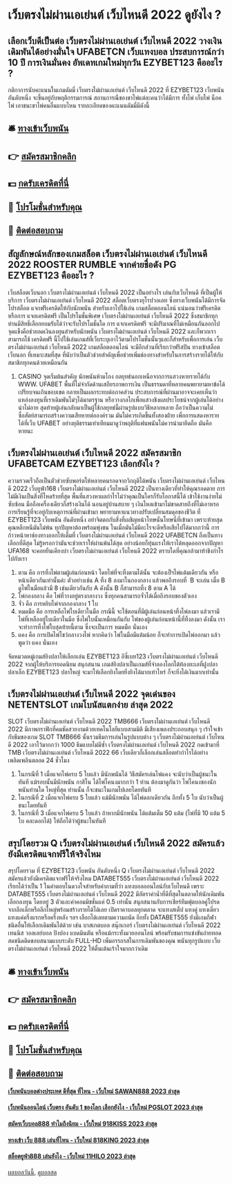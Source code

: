 # เว็บตรงไม่ผ่านเอเย่นต์ เว็บไหนดี 2022 ดูยังไง ?
## เลือกเว็บดีเป็นต่อ เว็บตรงไม่ผ่านเอเย่นต์ เว็บไหนดี 2022 วางเงินเดิมพันได้อย่างมั่นใจ UFABETCN เว็บแทงบอล ประสบการณ์กว่า 10 ปี การเงินมั่นคง อัพเดทเกมใหม่ทุกวัน EZYBET123 คืออะไร ?
กติกาการนับคะแนนในเกมดัมมี่ เว็บตรงไม่ผ่านเอเย่นต์ เว็บไหนดี 2022 ที่ EZYBET123 เว็บพนัน อันดับหนึ่ง จะขึ้นอยู่กับพฤติกรรมการณ์ สถานการณืของขาไพ่แต่ละคนว่าได้มีการ ทั้งไพ่ เก็บไพ่ น็อคไพ่ เอาชนะขาไพ่คนอื่นแบบไหน รายละเอียดของคะแนนดัมมี่มีดังนี้

## 🛎 [ทางเข้าเว็บพนัน](https://bit.ly/3SdLNi2)
## 👉 [สมัครสมาชิกคลิก](https://bit.ly/3SdLNi2)
## 💵 [กดรับเครดิตที่นี่](https://bit.ly/3dyRKHj)
## 👑 [โปรโมชั่นสำหรับคุณ](https://bit.ly/3dyRKHj)
## 📱 [ติดต่อสอบถาม](https://bit.ly/3dyRKHj)

## สัญลักษณ์หลักของเกมสล็อต เว็บตรงไม่ผ่านเอเย่นต์ เว็บไหนดี 2022 ROOSTER RUMBLE จากค่ายชื่อดัง PG EZYBET123 คืออะไร ?
เว็บสล็อตเว็บนอก เว็บตรงไม่ผ่านเอเย่นต์ เว็บไหนดี 2022 เป็นอย่างไร เล่นกับเว็บไหนดี ที่เป็นผู้ให้บริการ เว็บตรงไม่ผ่านเอเย่นต์ เว็บไหนดี 2022 สล็อตเว็บตรงยุโรปวอเลท ซึ่งทางเว็บพนันได้มีการจัด โปรสล็อต แจกฟรีเครดิตให้กับนักพนัน สำหรับเอาไปใช้เล่น เกมสล็อตออนไลน์ แน่นอนว่าฟรีเครดิตหรือการ แจกเครดิตฟรี เป็นโปรโมชั่นพิเศษ เว็บตรงไม่ผ่านเอเย่นต์ เว็บไหนดี 2022 ซึ่งสมาชิกทุกท่านมีสิทธิ์เลือกยอมรับได้ว่าจะรับโปรโมชั่นใด การ แจกเครดิตฟรี จะมีปริมาณที่ไม่เหมือนกันออกไป จุดแข็งคือช่วยลดเงินลงทุนสำหรับนักพนัน เว็บตรงไม่ผ่านเอเย่นต์ เว็บไหนดี 2022 และก็พวกเราสามารถใช้ เครดิตฟรี นี้ไปใช้เล่นเกมส์ที่เว็บระบุเอาไว้ตามโปรโมชั่นนั้นๆและก็สำหรับเพื่อการเล่น เว็บตรงไม่ผ่านเอเย่นต์ เว็บไหนดี 2022 เกมสล็อตออนไลน์ จะมีอีกส่วนที่เรียกว่าฟรีสปิน ทางเข้าสล็อตเว็บนอก ที่เหมาะสมที่สุด ที่นับว่าเป็นตัวช่วยสำคัญเพื่อช่วยเพิ่มช่องทางสำหรับในการสร้างรายได้ให้กับสมาชิกทุกคนด้วยเหมือนกัน
1. CASINO จุดเริ่มต้นสำคัญ นักพนันห้ามโกง กลยุทธ์นอกเหนือจากการแสวงหายรายได้กับ WWW. UFABET พื้นที่ไม่จำกัดด้านเสถียรภาพการเงิน เป็นธรรมดาที่หลายคนพยายามหาข้อได้เปรียบจนเกินขอบเขต กลายเป็นผลกระทบต่อภาคส่วน ประสบการณ์ที่ผ่านมาอาจจะเคยเห็นว่าแหล่งลงทุนที่เราเดิมพันไม่ๆได้มาตรฐาน หรือวางกลไกเพื่อแสวงชิงผลประโยชน์จากผู้เล่นได้อย่างน่าไม่อาย สุดท้ายผู้เล่นกลับมาเป็นผู้ใช้กลยุทธ์นี้ผ่านรูปแบบวิธีหลากหลาย ถือว่าเป็นความไม่ซื่อสัตย์สามารถสร้างความเสียหายต่อองค์รวม มันไม่ควรเกิดขึ้นทั้งสองฝ่าย เพื่อการแสดงหารายได้ที่เว็บ UFABET อย่างยุติธรรมเท่าเทียมมาดูว่าพฤติที่แฟนพนันไม่ควรนำมายึดถือ มันคือหายนะ

## เว็บตรงไม่ผ่านเอเย่นต์ เว็บไหนดี 2022 สมัครสมาชิก UFABETCAM EZYBET123 เลือกยังไง ?
ความรวดเร็วถือเป็นตัวช่วยซับพอร์ตให้หลายคนรอดจากวิกฤติได้พนัน เว็บตรงไม่ผ่านเอเย่นต์ เว็บไหนดี 2022 เว็บยูฟ่า168 เว็บตรงไม่ผ่านเอเย่นต์ เว็บไหนดี 2022 เป็นทางเดียวที่ทำให้คุณรอดตาย การไม่มีเงินเป็นสิ่งที่โหดร้ายที่สุด พื้นที่แสวงหาผลกำไรไม่ว่าคุณเป็นใครก็รับโอกาสนี้ได้ เข้าใช้งานง่ายไม่ซับซ้อน มือถือเครื่องเดียวก็สร้างเงินได้ นอนอยู่บ้านสบาย ๆ เงินไหลเข้ามาไม่ขาดสายถึงที่ไม่เอาหรอ
การเรียนรู้ที่จะอยู่กับเหตุการณ์ที่ผ่านเข้ามา พยายามหาแนวทางปรับเปลี่ยนสมดุลของชีวิต ที่ EZYBET123 เว็บพนัน อันดับหนึ่ง อย่าจิตตกกับสิ่งที่เผชิญหน้าโทษนั่นโทษนี่ที่เข้ามา เพราะท้ายสุดคุณหลีกหนีมันไม่พ้น ทุกปัญหาต้องพร้อมพุ่งชน ในเมื่อมันไม่มีอะไรจะดีหรือเสียไปได้มากกว่านี้ การก้าวหน้าหาช่องทางออกให้เต็มที่ เว็บตรงไม่ผ่านเอเย่นต์ เว็บไหนดี 2022 UFABETCN ถือเป็นทางเลือกที่ดีสุด ไม่รู้หรอกว่ามันจะช่วยเราให้ผ่านพ้นได้สุด อย่างน้อยก็ทุ่นแรงให้เราได้หลุดออกจากปัญหา UFA168 จะคอยยืนเคียงบ่า เว็บตรงไม่ผ่านเอเย่นต์ เว็บไหนดี 2022 ตราบใดที่คุณกล้ามาท้าชิงกำไรไปกับเรา
1. ตาม คือ การทิ้งไพ่ตามผู้เล่นก่อนหน้า โดยไพ่ที่จะทิ้งตามได้นั้น จะต้องเป็ฯไพ่แต้มเดียวกัน หรือหน้าเดียวกันเท่านั้นค่ะ ตัวอย่างเช่น A ทิ้ง 8 ลงมาในกองกลาง แล้วพอถึงรอบที่  B จะเล่น เมื่อ B ดูไพ่ในมือแล้วมี 8 เช่นเดียวกันกับ A ดังนั้น B ก็สามารถทิ้ง 8 ตาม A ได้
2. ไพ่กองกลาง คือ ไพ่ที่วางอยู่ตรงกลางวง ซึ่งทุกคนสามารถจั่วได้เมื่อถึงรอบของตัวเอง
3. จั่ว คือ การหยิบไพ่จากกองกลาง 1 ใบ
4. หมดมือ คือ การเหลือไพ่ใบเดียวในมือ กรณีนี้ จะใช้ตอนที่มีผู้เล่นก่อนหน้าทิ้งไพ่ลงมา แล้วเรามีไพ่ที่เหลืออยู่ใบเดียวในมือ ซึ่งไพ่ใบนั้นเหมือนกันกับ ไพ่ของผู้เล่นก่อนหน้านี้ที่ทิ้งลงมา ดังนั้น เราจะทำการทิ้งไพ่ใบสุดท้ายนี้ตาม ซึ่งจะเป็นการ หมดมือ นั่นเอง
5. แคง คือ การเปิดไพ่โชว์กลางวงไพ่ หากคิดว่า ไพ่ในมือมีแต้มน้อย ก็จะทำการเปิดไพ่ออกมา แล้วพูดว่า แคง นั่นเอง

จัดหมวดหมู่เกมส์ยิงปลาให้เลือกเล่น EZYBET123 อีซี่เบท123 เว็บตรงไม่ผ่านเอเย่นต์ เว็บไหนดี 2022 จากผู้ให้บริการยอดนิยม สนุกสนาน เกมส์ยิงปลาเป็นเกมส์ที่จำลองโลกใต้ท้องทะเลที่ฝูงปลาปลาเล็ก EZYBET123 ปลาใหญ่ จะมาให้เลือกยิงโดยยิ่งยิงได้มากเท่าไหร่ ก็จะยิ่งได้เงินมากเท่านั้น

## เว็บตรงไม่ผ่านเอเย่นต์ เว็บไหนดี 2022 จุดเด่นของ NETENTSLOT เกมโบนัสแตกง่าย ล่าสุด 2022
SLOT เว็บตรงไม่ผ่านเอเย่นต์ เว็บไหนดี 2022 TMB666 เว็บตรงไม่ผ่านเอเย่นต์ เว็บไหนดี 2022 มีภาพกราฟิกที่คมชัดสวยงามด้วยเทคโนโลยีแบบสามมิติ มีเสียงเพลงประกอบสนุก ๆ เร้าใจเข้ากับธีมของเกม SLOT TMB666 นั้นรวมธีมการเล่นในรูปแบบต่าง ๆ เว็บตรงไม่ผ่านเอเย่นต์ เว็บไหนดี 2022 เอาไว้มากกว่า 1000 ธีมแบบไม่มีซ้ำ เว็บตรงไม่ผ่านเอเย่นต์ เว็บไหนดี 2022 กดเข้ามาที่ TMB เว็บตรงไม่ผ่านเอเย่นต์ เว็บไหนดี 2022 66 เว็บเดียวก็เลือกเล่นสล็อตทำกำไรได้อย่างเพลิดเพลินตลอด 24 ชั่วโมง
1. ในกรณีที่ 1 เมื่อแจกไพ่ครบ 5 ใบแล้ว มีนักพนันได้ วิธีสมัครเล่นไพ่แคง จะนับว่าเป็นผู้ชนะในทันที แม้รอบนั้นมีนักพนัน กาสิโน ได้ไพ่โคนงมากกว่า 1 ท่าน ต้องมาดูกันว่า ไพ่โคนงของนักพนันท่านใด ใหญ่ที่สุด ท่านนั้น ก็จะชนะในเกมไปเลยโดยทันที
2. ในกรณีที่ 2 เมื่อแจกไพ่ครบ 5 ใบแล้ว แม้มีนักพนัน ได้ไพ่ดอกเดียวกัน อีกทั้ง 5 ใบ นับว่าเป็นผู้ชนะโดยทันที
3. ในกรณีที่ 3 เมื่อแจกไพ่ครบ 5 ใบแล้ว ถ้าหากมีนักพนัน ได้แต้มเต็ม 50 แต้ม (ไพ่ที่มี 10 แต้ม 5 ใบ คละดอกได้) ให้ถือได้ว่าผู้ชนะในทันที

## สรุปโดยรวม Q เว็บตรงไม่ผ่านเอเย่นต์ เว็บไหนดี 2022 สมัครแล้วยังมีเครดิตแจกฟรีให้จริงไหม
สรุปโดยรวม ที่ EZYBET123 เว็บพนัน อันดับหนึ่ง Q เว็บตรงไม่ผ่านเอเย่นต์ เว็บไหนดี 2022 สมัครแล้วยังมีเครดิตแจกฟรีให้จริงไหม DATABET555 เว็บตรงไม่ผ่านเอเย่นต์ เว็บไหนดี 2022 เรียกได้ว่าเป็น 1 ในคำตอบในดวงใจสำหรับคำถามที่ว่า แทงบอลออนไลน์กับเว็บไหนดี เพราะ DATABET555 เว็บตรงไม่ผ่านเอเย่นต์ เว็บไหนดี 2022 มีอัตราค่าน้ำที่ดีที่สุดในตลาดให้นักเดิมพันเลือกลงทุน โดยอยู่ 3 ตัวและค่าคอมมิชชั่นแค่ 0.5 เท่านั้น สนุกสนานกับการเชียร์ทีมฟุตบอลคู่โปรดจากลีกเล็กหรือลีกใหญ่พร้อมสร้างรายได้ได้เลย เปิดราคาบอลทุกตลาด จะแทงสเต็ป แทงคู่ แทงเดี่ยว แทงแค่ครึ่งแรกหรือครึ่งหลัง ฯลฯ เลือกได้เลยตามความถนัด อีกทั้ง DATABET555 ยังมีเกมกีฬาชนิดอื่นให้เลือกเดิมพันได้ด้วย เช่น บาสเกตบอล สนุ๊กเกอร์ เว็บตรงไม่ผ่านเอเย่นต์ เว็บไหนดี 2022 เทนนิส วอลเลย์บอล ปิงปอง แบดมินตัน หรือแม้กระทั่งมวยออนไลน์ พร้อมรับชมการแข่งขันถ่ายทอดสดชนิดติดขอบสนามแบบระดับ FULL-HD เพิ่มอรรถรสในการเดิมพันของคุณ พนันทุกรูปแบบ เว็บตรงไม่ผ่านเอเย่นต์ เว็บไหนดี 2022 ให้ตื่นเต้นเร้าใจมากกว่าเดิม

## 🛎 [ทางเข้าเว็บพนัน](https://bit.ly/3SdLNi2)
## 👉 [สมัครสมาชิกคลิก](https://bit.ly/3SdLNi2)
## 💵 [กดรับเครดิตที่นี่](https://bit.ly/3dyRKHj)
## 👑 [โปรโมชั่นสำหรับคุณ](https://bit.ly/3dyRKHj)
## 📱 [ติดต่อสอบถาม](https://bit.ly/3dyRKHj)

#### [เว็บพนันบอลต่างประเทศ ดีที่สุด ที่ไหน - เว็บใหม่ SAWAN888 2023 ล่าสุด](https://atom.io/themes/เว็บพนันบอลต่างประเทศ%20ดีที่สุด%20ที่ไหน%20-%20เว็บใหม่%20sawan888%202023%20ล่าสุด)
#### [เว็บพนันออนไลน์ เว็บตรง อันดับ 1 ของโลก เลือกยังไง - เว็บใหม่ PGSLOT 2023 ล่าสุด](https://atom.io/themes/เว็บพนันออนไลน์%20เว็บตรง%20อันดับ%201%20ของโลก%20เลือกยังไง%20-%20เว็บใหม่%20pgslot%202023%20ล่าสุด)
#### [สมัครเว็บบอล888 ทำไมถึงนิยม - เว็บใหม่ 918KISS 2023 ล่าสุด](https://atom.io/themes/สมัครเว็บบอล888%20ทำไมถึงนิยม%20-%20เว็บใหม่%20918kiss%202023%20ล่าสุด)
#### [ทางเข้า เว็บ 888 เล่นที่ไหน - เว็บใหม่ 818KING 2023 ล่าสุด](https://atom.io/themes/ทางเข้า%20เว็บ%20888%20เล่นที่ไหน%20-%20เว็บใหม่%20818king%202023%20ล่าสุด)
#### [สล็อตยูฟ่า888 เล่นยังไง - เว็บใหม่ 11HILO 2023 ล่าสุด](https://atom.io/themes/สล็อตยูฟ่า888%20เล่นยังไง%20-%20เว็บใหม่%2011hilo%202023%20ล่าสุด)

[ผลบอลวันนี้](https://siamsport.tv "ผลบอลวันนี้"), [ดูบอลสด](https://siamsport.tv/ดูบอลสด "ดูบอลสด")